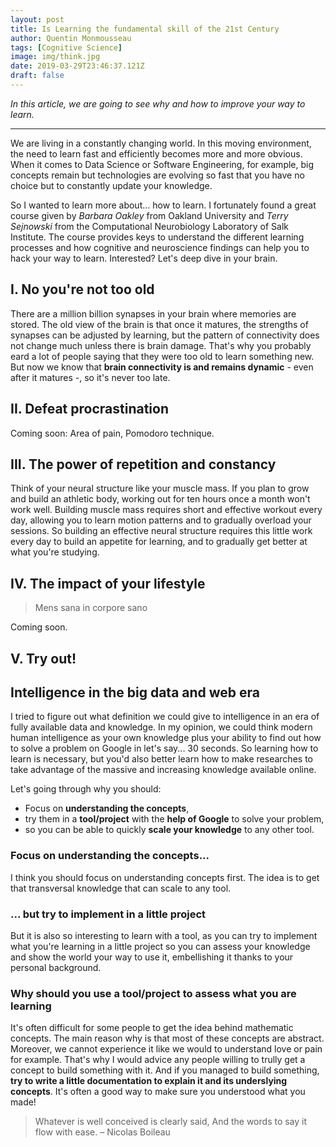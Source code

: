 ```yaml
---
layout: post
title: Is Learning the fundamental skill of the 21st Century
author: Quentin Monmousseau
tags: [Cognitive Science]
image: img/think.jpg
date: 2019-03-29T23:46:37.121Z
draft: false
---
```


*In this article, we are going to see why and how to improve your way to learn.*

---

We are living in a constantly changing world. In this moving environment, the need to learn fast and efficiently becomes more and more obvious. When it comes to Data Science or Software Engineering, for example, big concepts remain but technologies are evolving so fast that you have no choice but to constantly update your knowledge.

So I wanted to learn more about... how to learn. I fortunately found a great course given by *Barbara Oakley* from Oakland University and *Terry Sejnowski* from the Computational Neurobiology Laboratory of Salk Institute. The course provides keys to understand the different learning processes and how cognitive and neuroscience findings can help you to hack your way to learn. Interested? Let's deep dive in your brain.

## I. No you're not too old

There are a million billion synapses in your brain where memories are stored. The old view of the brain is that once it matures, the strengths of synapses can be adjusted by learning, but the pattern of connectivity does not change much unless there is brain damage. That's why you probably eard a lot of people saying that they were too old to learn something new. But now we know that **brain connectivity is and remains dynamic** - even after it matures -, so it's never too late.

## II. Defeat procrastination

Coming soon: Area of pain, Pomodoro technique.


## III. The power of repetition and constancy

Think of your neural structure like your muscle mass. If you plan to grow and build an athletic body, working out for ten hours once a month won't work well. Building muscle mass requires short and effective workout every day, allowing you to learn motion patterns and to gradually overload your sessions. So building an effective neural structure requires this little work every day to build an appetite for learning, and to gradually get better at what you're studying.


## IV. The impact of your lifestyle

> Mens sana in corpore sano

Coming soon.

## V. Try out!

## Intelligence in the big data and web era

I tried to figure out what definition we could give to intelligence in an era of fully available data and knowledge.
In my opinion, we could think modern human intelligence as your own knowledge plus your ability to find out how to solve a problem on Google in let's say... 30 seconds. So learning how to learn is necessary, but you'd also better learn how to make researches to take advantage of the massive and increasing knowledge available online.

Let's going through why you should:
- Focus on **understanding the concepts**,
- try them in a **tool/project** with the **help of Google** to solve your problem,
- so you can be able to quickly **scale your knowledge** to any other tool.

### Focus on understanding the concepts...

I think you should focus on understanding concepts first. The idea is to get that transversal knowledge that can scale to any tool. 

### ... but try to implement in a little project

But it is also so interesting to learn with a tool, as you can try to implement what you're learning in a little project so you can assess your knowledge and show the world your way to use it, embellishing it thanks to your personal background.

### Why should you use a tool/project to assess what you are learning

It's often difficult for some people to get the idea behind mathematic concepts. The main reason why is that most of these concepts are abstract. Moreover, we cannot experience it like we would to understand love or pain for example. That's why I would advice any people willing to trully get a concept to build something with it. And if you managed to build something, **try to write a little documentation to explain it and its underslying concepts**. It's often a good way to make sure you understood what you made!

> Whatever is well conceived is clearly said, And the words to say it flow with ease. – Nicolas Boileau